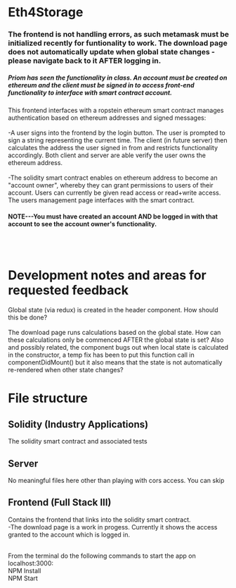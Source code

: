 # Eth4Storage

### The frontend is not handling errors, as such metamask must be initialized recently for funtionality to work. The download page does not automatically update when global state changes - please navigate back to it AFTER logging in.
##### Priom has seen the functionality in class. An account must be created on ethereum and the client must be signed in to access front-end functionality to interface with smart contract account.

This frontend interfaces with a ropstein ethereum smart contract manages authentication based on ethereum addresses and signed messages:
<br><br>
-A user signs into the frontend by the login button. The user is prompted to sign a string representing the current time. The client (in future server) then calculates the address the user signed in from and restricts functionality accordingly. Both client and server are able verify the user owns the ethereum address.
<br><br>
-The solidity smart contract enables on ethereum address to become an "account owner", whereby they can grant permissions to users of their account. Users can currently be given read access or read+write access. The users management page interfaces with the smart contract. 
#### NOTE---You must have created an account AND be logged in with that account to see the account owner's functionality.
<br><br>

# Development notes and areas for requested feedback
Global state (via redux) is created in the header component. How should this be done?
<br><br>
The download page runs calculations based on the global state. How can these calculations only be commenced AFTER the global state is set? Also and possibly related, the component bugs out when local state is calculated in the constructor, a temp fix has been to put this function call in componentDidMount() but it also means that the state is not automatically re-rendered when other state changes?

# File structure
## Solidity (Industry Applications)
The solidity smart contract and associated tests
## Server
No meaningful files here other than playing with cors access. You can skip
## Frontend (Full Stack III)
Contains the frontend that links into the solidity smart contract.
<br>
-The download page is a work in progess. Currently it shows the access granted to the account which is logged in.


<br>
From the terminal do the following commands to start the app on localhost:3000:<br>
NPM Install<br>
NPM Start<br>


